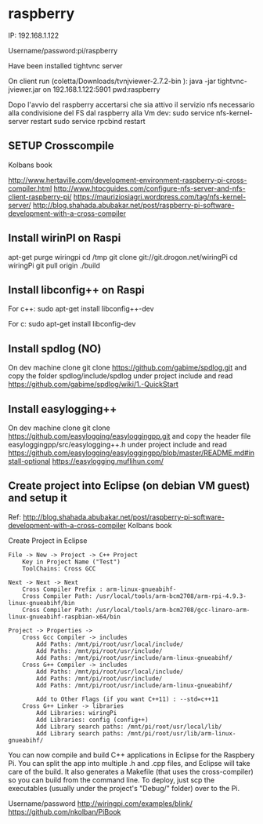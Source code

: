 # raspberry

IP: 192.168.1.122


Username/password:pi/raspberry


Have been installed tightvnc server 

On client run (coletta/Downloads/tvnjviewer-2.7.2-bin ):
java -jar tightvnc-jviewer.jar
on 
192.168.1.122:5901
pwd:raspberry


Dopo l'avvio del raspberry accertarsi che sia attivo il servizio nfs necessario alla condivisione del FS dal raspberry alla Vm dev:
sudo service nfs-kernel-server restart
sudo service rpcbind restart


SETUP Crosscompile
---------------------------
Kolbans book

http://www.hertaville.com/development-environment-raspberry-pi-cross-compiler.html
http://www.htpcguides.com/configure-nfs-server-and-nfs-client-raspberry-pi/
https://mauriziosiagri.wordpress.com/tag/nfs-kernel-server/
http://blog.shahada.abubakar.net/post/raspberry-pi-software-development-with-a-cross-compiler

Install wirinPI on Raspi
------------------------
apt-get purge wiringpi
cd /tmp
git clone git://git.drogon.net/wiringPi
cd wiringPi
git pull origin
./build

Install libconfig++ on Raspi
------------------------
For c++:
sudo apt-get install libconfig++-dev

For c:
sudo apt-get install libconfig-dev

Install spdlog (NO)
------------------------
On dev machine clone 
git clone https://github.com/gabime/spdlog.git
and copy the folder
spdlog/include/spdlog
under project include
and read
https://github.com/gabime/spdlog/wiki/1.-QuickStart

Install easylogging++
------------------------
On dev machine clone 
git clone https://github.com/easylogging/easyloggingpp.git
and copy the header file
easyloggingpp/src/easylogging++.h
under project include
and read
https://github.com/easylogging/easyloggingpp/blob/master/README.md#install-optional
https://easylogging.muflihun.com/





Create project into Eclipse (on debian VM guest) and setup it
---------------------------
Ref:
http://blog.shahada.abubakar.net/post/raspberry-pi-software-development-with-a-cross-compiler
Kolbans book

Create Project in Eclipse

    File -> New -> Project -> C++ Project
        Key in Project Name ("Test")
        ToolChains: Cross GCC

    Next -> Next -> Next
        Cross Compiler Prefix : arm-linux-gnueabihf-
        Cross Compiler Path: /usr/local/tools/arm-bcm2708/arm-rpi-4.9.3-linux-gnueabihf/bin
        Cross Compiler Path: /usr/local/tools/arm-bcm2708/gcc-linaro-arm-linux-gnueabihf-raspbian-x64/bin

    Project -> Properties ->
        Cross Gcc Compiler -> includes
            Add Paths: /mnt/pi/root/usr/local/include/
            Add Paths: /mnt/pi/root/usr/include/
            Add Paths: /mnt/pi/root/usr/include/arm-linux-gnueabihf/
        Cross G++ Compiler -> includes
            Add Paths: /mnt/pi/root/usr/local/include/
            Add Paths: /mnt/pi/root/usr/include/
            Add Paths: /mnt/pi/root/usr/include/arm-linux-gnueabihf/
            
            Add to Other Flags (if you want C++11) : --std=c++11 
        Cross G++ Linker -> libraries
            Add Libraries: wiringPi
            Add Libraries: config (config++)
            Add Library search paths: /mnt/pi/root/usr/local/lib/
            Add Library search paths: /mnt/pi/root/usr/lib/arm-linux-gnueabihf/


You can now compile and build C++ applications in Eclipse for the Raspbery Pi. You can split the app into multiple .h and .cpp files, and Eclipse will take care of the build. It also generates a Makefile (that uses the cross-compiler) so you can build from the command line.
To deploy, just scp the executables (usually under the project's "Debug/" folder) over to the Pi.

Username/password
http://wiringpi.com/examples/blink/
https://github.com/nkolban/PiBook
